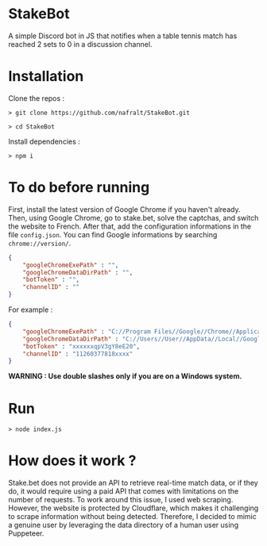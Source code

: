 # StakeBot

A simple Discord bot in JS that notifies when a table tennis match has reached 2 sets to 0 in a discussion channel.


# Installation

Clone the repos :

`> git clone https://github.com/nafralt/StakeBot.git`

`> cd StakeBot`

Install dependencies :

`> npm i`

# To do before running

First, install the latest version of Google Chrome if you haven't already. Then, using Google Chrome, go to stake.bet, solve the captchas, and switch the website to French. After that, add the configuration informations in the file `config.json`. You can find Google informations by searching `chrome://version/`.
```json
{
    "googleChromeExePath" : "",
    "googleChromeDataDirPath" : "",
    "botToken" : "",
    "channelID" : ""
}
``` 

For example :

```json
{
    "googleChromeExePath" : "C://Program Files//Google//Chrome//Application//chrome.exe",
    "googleChromeDataDirPath" : "C://Users//User//AppData//Local//Google//Chrome//User Data//Default",
    "botToken" : "xxxxxxqpV3gY8eE20",
    "channelID" : "11260377818xxxx"
}
``` 

**WARNING : Use double slashes only if you are on a Windows system.**

# Run

`> node index.js`

# How does it work ?

Stake.bet does not provide an API to retrieve real-time match data, or if they do, it would require using a paid API that comes with limitations on the number of requests. To work around this issue, I used web scraping. However, the website is protected by Cloudflare, which makes it challenging to scrape information without being detected. Therefore, I decided to mimic a genuine user by leveraging the data directory of a human user using Puppeteer.

